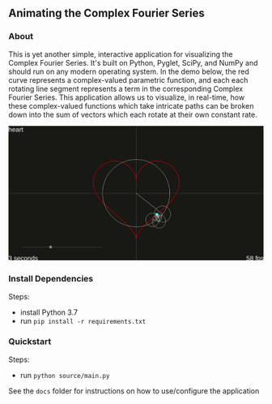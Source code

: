 ## Animating the Complex Fourier Series

### About

This is yet another simple, interactive application for visualizing the Complex Fourier Series. It's built on Python, Pyglet, SciPy, and NumPy and should run on any modern operating system. In the demo below, the red curve represents a complex-valued parametric function, and each each rotating line segment represents a term in the corresponding Complex Fourier Series. This application allows us to visualize, in real-time, how these complex-valued functions which take intricate paths can be broken down into the sum of vectors which each rotate at their own constant rate.

![](sample.gif)

### Install Dependencies

Steps:
- install Python 3.7
- run `pip install -r requirements.txt`

### Quickstart

Steps:
- run `python source/main.py`

See the `docs` folder for instructions on how to use/configure the application
